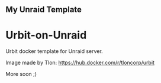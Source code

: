## My Unraid Template
# Urbit-on-Unraid
Urbit docker template for Unraid server.

Image made by Tlon: https://hub.docker.com/r/tloncorp/urbit

More soon ;)
